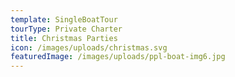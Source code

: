 ```yaml
---
template: SingleBoatTour
tourType: Private Charter
title: Christmas Parties
icon: /images/uploads/christmas.svg
featuredImage: /images/uploads/ppl-boat-img6.jpg
---
```


